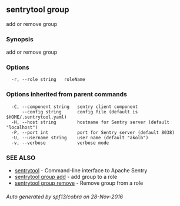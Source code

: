 ## sentrytool group

add or remove group

### Synopsis


add or remove group

### Options

```
  -r, --role string   roleName
```

### Options inherited from parent commands

```
  -C, --component string   sentry client component
      --config string      config file (default is $HOME/.sentrytool.yaml)
  -H, --host string        hostname for Sentry server (default "localhost")
  -P, --port int           port for Sentry server (default 8038)
  -U, --username string    user name (default "akolb")
  -v, --verbose            verbose mode
```

### SEE ALSO
* [sentrytool](sentrytool.md)	 - Command-line interface to Apache Sentry
* [sentrytool group add](sentrytool_group_add.md)	 - add group to a role
* [sentrytool group remove](sentrytool_group_remove.md)	 - Remove group from a role

###### Auto generated by spf13/cobra on 28-Nov-2016
